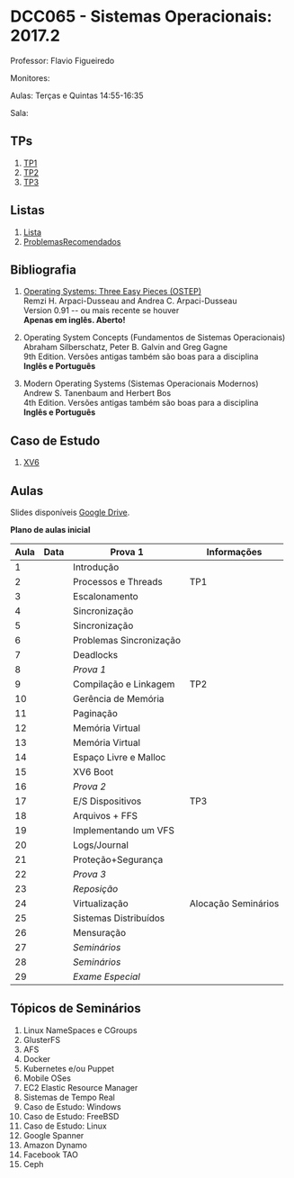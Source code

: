# DCC065 - Sistemas Operacionais: 2017.2

Professor: Flavio Figueiredo

Monitores:

Aulas: Terças e Quintas 14:55-16:35

Sala:

## TPs

  1. [TP1](TODO)
  2. [TP2](TODO)
  3. [TP3](TODO)

## Listas

  1. [Lista]
  1. [ProblemasRecomendados]

## Bibliografia

  1. [Operating Systems: Three Easy Pieces (OSTEP)](http://pages.cs.wisc.edu/~remzi/OSTEP/) <br>
     Remzi H. Arpaci-Dusseau and Andrea C. Arpaci-Dusseau <br>
     Version 0.91 -- ou mais recente se houver <br>
     **Apenas em inglês. Aberto!**
     
  1. Operating System Concepts (Fundamentos de Sistemas Operacionais) <br>
     Abraham Silberschatz, Peter B. Galvin and  Greg Gagne <br>
     9th Edition. Versões antigas também são boas para a disciplina <br>
     **Inglês e Português**

  1. Modern Operating Systems (Sistemas Operacionais Modernos) <br>
     Andrew S. Tanenbaum and Herbert Bos <br>
     4th Edition. Versões antigas também são boas para a disciplina <br>
     **Inglês e Português**

## Caso de Estudo

  1. [XV6](https://github.com/mit-pdos/xv6-public)

## Aulas

Slides disponíveis [Google Drive](https://drive.google.com/drive/folders/0B0ryAvcYobs0c1oxSU9LaWdFbWs).

**Plano de aulas inicial**

| Aula | Data     |  Prova 1                  | Informações                 |
|------|----------|---------------------------|-----------------------------|
| 1    |          | Introdução                |                             |
| 2    |          | Processos e Threads       | TP1                         |
| 3    |          | Escalonamento             |                             |
| 4    |          | Sincronização             |                             |
| 5    |          | Sincronização             |                             |
| 6    |          | Problemas Sincronização   |                             |
| 7    |          | Deadlocks                 |                             |
| 8    |          | *Prova 1*                 |                             |
| 9    |          | Compilação e Linkagem     | TP2                         |
| 10   |          | Gerência de Memória       |                             |
| 11   |          | Paginação                 |                             |
| 12   |          | Memória Virtual           |                             |
| 13   |          | Memória Virtual           |                             |
| 14   |          | Espaço Livre e Malloc     |                             |
| 15   |          | XV6 Boot                  |                             |
| 16   |          | *Prova 2*                 |                             |
| 17   |          | E/S Dispositivos          | TP3                         |
| 18   |          | Arquivos + FFS            |                             |
| 19   |          | Implementando um VFS      |                             |
| 20   |          | Logs/Journal              |                             |
| 21   |          | Proteção+Segurança        |                             |
| 22   |          | *Prova 3*                 |                             |
| 23   |          | *Reposição*               |                             |
| 24   |          | Virtualização             | Alocação Seminários         |
| 25   |          | Sistemas Distribuídos     |                             |
| 26   |          | Mensuração                |                             |
| 27   |          | *Seminários*              |                             |
| 28   |          | *Seminários*              |                             |
| 29   |          | *Exame Especial*          |                             |

## Tópicos de Seminários

  1. Linux NameSpaces e CGroups
  1. GlusterFS
  1. AFS
  1. Docker
  1. Kubernetes e/ou Puppet
  1. Mobile OSes
  1. EC2 Elastic Resource Manager
  1. Sistemas de Tempo Real
  1. Caso de Estudo: Windows
  1. Caso de Estudo: FreeBSD
  1. Caso de Estudo: Linux
  1. Google Spanner
  1. Amazon Dynamo
  1. Facebook TAO
  1. Ceph

[ProblemasRecomendados]: https://github.com/flaviovdf/SO-2017-2/blob/master/listas/ProblemasRecomendados.md
[Lista]: https://github.com/flaviovdf/SO-2017-2/blob/master/listas/Lista.md
